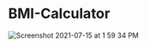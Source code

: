 # BMI-Calculator
![Screenshot 2021-07-15 at 1 59 34 PM](https://user-images.githubusercontent.com/84308540/125755748-5773d7f9-c305-4290-a10d-a03b755db623.png)
